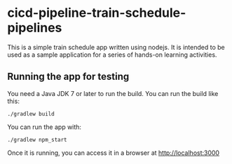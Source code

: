 # cicd-pipeline-train-schedule-pipelines

This is a simple train schedule app written using nodejs. It is intended to be used as a sample application for a series of hands-on learning activities.

## Running the app for testing

You need a Java JDK 7 or later to run the build. You can run the build like this:

    ./gradlew build

You can run the app with:

    ./gradlew npm_start

Once it is running, you can access it in a browser at [http://localhost:3000](http://localhost:3000)
